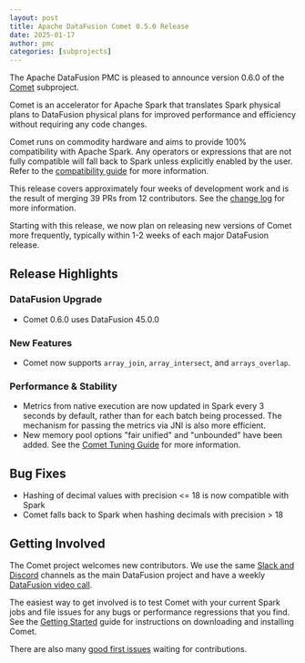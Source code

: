 ```yaml
---
layout: post
title: Apache DataFusion Comet 0.5.0 Release
date: 2025-01-17
author: pmc
categories: [subprojects]
---
```


<!--
{% comment %}
Licensed to the Apache Software Foundation (ASF) under one or more
contributor license agreements.  See the NOTICE file distributed with
this work for additional information regarding copyright ownership.
The ASF licenses this file to you under the Apache License, Version 2.0
(the "License"); you may not use this file except in compliance with
the License.  You may obtain a copy of the License at

http://www.apache.org/licenses/LICENSE-2.0

Unless required by applicable law or agreed to in writing, software
distributed under the License is distributed on an "AS IS" BASIS,
WITHOUT WARRANTIES OR CONDITIONS OF ANY KIND, either express or implied.
See the License for the specific language governing permissions and
limitations under the License.
{% endcomment %}
-->

The Apache DataFusion PMC is pleased to announce version 0.6.0 of the [Comet](https://datafusion.apache.org/comet/) subproject.

Comet is an accelerator for Apache Spark that translates Spark physical plans to DataFusion physical plans for
improved performance and efficiency without requiring any code changes.

Comet runs on commodity hardware and aims to provide 100% compatibility with Apache Spark. Any operators or
expressions that are not fully compatible will fall back to Spark unless explicitly enabled by the user. Refer
to the [compatibility guide] for more information.

[compatibility guide]: https://datafusion.apache.org/comet/user-guide/compatibility.html

This release covers approximately four weeks of development work and is the result of merging 39 PRs from 12
contributors. See the [change log] for more information.

Starting with this release, we now plan on releasing new versions of Comet more frequently, typically within 1-2 weeks
of each major DataFusion release.

[change log]: https://github.com/apache/datafusion-comet/blob/main/dev/changelog/0.6.0.md

## Release Highlights

### DataFusion Upgrade

- Comet 0.6.0 uses DataFusion 45.0.0

### New Features

- Comet now supports `array_join`, `array_intersect`, and `arrays_overlap`.

### Performance & Stability

- Metrics from native execution are now updated in Spark every 3 seconds by default, rather than for each
  batch being processed. The mechanism for passing the metrics via JNI is also more efficient.
- New memory pool options "fair unified" and "unbounded" have been added. See the [Comet Tuning Guide] for more information.

[Comet Tuning Guide]: https://datafusion.apache.org/comet/user-guide/tuning.html

## Bug Fixes

- Hashing of decimal values with precision <= 18 is now compatible with Spark
- Comet falls back to Spark when hashing decimals with precision > 18

## Getting Involved

The Comet project welcomes new contributors. We use the same [Slack and Discord] channels as the main DataFusion
project and have a weekly [DataFusion video call].

[Slack and Discord]: https://datafusion.apache.org/contributor-guide/communication.html#slack-and-discord
[DataFusion video call]: https://docs.google.com/document/d/1NBpkIAuU7O9h8Br5CbFksDhX-L9TyO9wmGLPMe0Plc8/edit?usp=sharing

The easiest way to get involved is to test Comet with your current Spark jobs and file issues for any bugs or
performance regressions that you find. See the [Getting Started] guide for instructions on downloading and installing
Comet.

[Getting Started]: https://datafusion.apache.org/comet/user-guide/installation.html

There are also many [good first issues] waiting for contributions.

[good first issues]: https://github.com/apache/datafusion-comet/contribute
